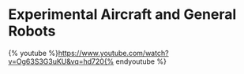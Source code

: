 # Experimental Aircraft and General Robots

{% youtube %}https://www.youtube.com/watch?v=Og63S3G3uKU&vq=hd720{% endyoutube %}
